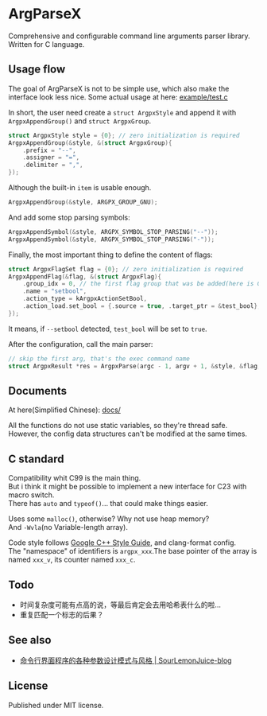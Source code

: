 # ArgParseX

Comprehensive and configurable command line arguments parser library.\
Written for C language.

## Usage flow

The goal of ArgParseX is not to be simple use, which also make the interface look less nice. Some actual usage at here: [example/test.c](example/test.c)

In short, the user need create a `struct ArgpxStyle` and append it with `ArgpxAppendGroup()` and `struct ArgpxGroup`.

```c
struct ArgpxStyle style = {0}; // zero initialization is required
ArgpxAppendGroup(&style, &(struct ArgpxGroup){
    .prefix = "--",
    .assigner = "=",
    .delimiter = ",",
});
```

Although the built-in `item` is usable enough.

```c
ArgpxAppendGroup(&style, ARGPX_GROUP_GNU);
```

And add some stop parsing symbols:

```c
ArgpxAppendSymbol(&style, ARGPX_SYMBOL_STOP_PARSING("--"));
ArgpxAppendSymbol(&style, ARGPX_SYMBOL_STOP_PARSING("-"));
```

Finally, the most important thing to define the content of flags:

```c
struct ArgpxFlagSet flag = {0}; // zero initialization is required
ArgpxAppendFlag(&flag, &(struct ArgpxFlag){
    .group_idx = 0, // the first flag group that was be added(here is GNU)
    .name = "setbool",
    .action_type = kArgpxActionSetBool,
    .action_load.set_bool = {.source = true, .target_ptr = &test_bool},
});
```

It means, if `--setbool` detected, `test_bool` will be set to `true`.

After the configuration, call the main parser:

```c
// skip the first arg, that's the exec command name
struct ArgpxResult *res = ArgpxParse(argc - 1, argv + 1, &style, &flag, NULL);
```

## Documents

At here(Simplified Chinese): [docs/](./docs/)

All the functions do not use static variables, so they're thread safe.\
However, the config data structures can't be modified at the same times.

## C standard

Compatibility whit C99 is the main thing.\
But i think it might be possible to implement a new interface for C23 with macro switch.\
There has `auto` and `typeof()`... that could make things easier.

Uses some `malloc()`, otherwise? Why not use heap memory?\
And `-Wvla`(no Variable-length array).

Code style follows [Google C++ Style Guide](https://google.github.io/styleguide/cppguide.html), and clang-format config.\
The "namespace" of identifiers is `argpx_xxx`.The base pointer of the array is named `xxx_v`, its counter named `xxx_c`.

## Todo

- 时间复杂度可能有点高的说，等最后肯定会去用哈希表什么的啦...
- 重复匹配一个标志的后果？

## See also

- [命令行界面程序的各种参数设计模式与风格 | SourLemonJuice-blog](https://sourlemonjuice.github.io/SourLemonJuice-blog/posts2/2024/09/command-line-style)

## License

Published under MIT license.
